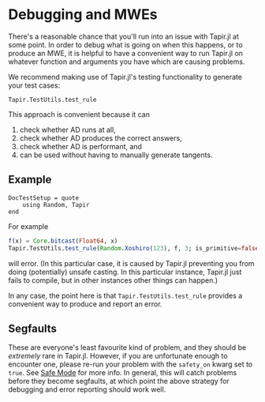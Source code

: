# Debugging and MWEs

There's a reasonable chance that you'll run into an issue with Tapir.jl at some point.
In order to debug what is going on when this happens, or to produce an MWE, it is helpful to have a convenient way to run Tapir.jl on whatever function and arguments you have which are causing problems.

We recommend making use of Tapir.jl's testing functionality to generate your test cases:

```@docs
Tapir.TestUtils.test_rule
```

This approach is convenient because it can
1. check whether AD runs at all,
1. check whether AD produces the correct answers,
1. check whether AD is performant, and
1. can be used without having to manually generate tangents.

## Example

```@meta
DocTestSetup = quote
    using Random, Tapir
end
```

For example
```julia
f(x) = Core.bitcast(Float64, x)
Tapir.TestUtils.test_rule(Random.Xoshiro(123), f, 3; is_primitive=false)
```
will error.
(In this particular case, it is caused by Tapir.jl preventing you from doing (potentially) unsafe casting. In this particular instance, Tapir.jl just fails to compile, but in other instances other things can happen.)

In any case, the point here is that `Tapir.TestUtils.test_rule` provides a convenient way to produce and report an error.

## Segfaults

These are everyone's least favourite kind of problem, and they should be _extremely_ rare in Tapir.jl.
However, if you are unfortunate enough to encounter one, please re-run your problem with the `safety_on` kwarg set to `true`.
See [Safe Mode](@ref) for more info.
In general, this will catch problems before they become segfaults, at which point the above strategy for debugging and error reporting should work well.
